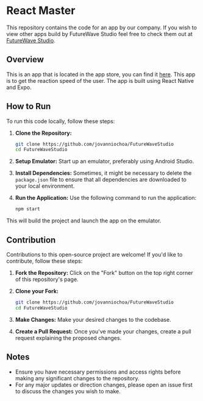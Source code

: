 # React Master

This repository contains the code for an app by our company. If you wish to view other apps build by FutureWave Studio feel free to check them out at [FutureWave Studio](https://futurewavestudio.com).

## Overview

This is an app that is located in the app store, you can find it [here](https://apps.apple.com/us/app/futurewave-studio/id1541186549). This app is to get the reaction speed of the user. The app is built using React Native and Expo.

## How to Run

To run this code locally, follow these steps:

1. **Clone the Repository:**
   ```bash
   git clone https://github.com/jovanniochoa/FutureWaveStudio
   cd FutureWaveStudio
    ```
2. **Setup Emulator:**
Start up an emulator, preferably using Android Studio.

3. **Install Dependencies:**
Sometimes, it might be necessary to delete the `package.json` file to ensure that all dependencies are downloaded to your local environment.

4. **Run the Application:**
Use the following command to run the application:

    ```bash
    npm start
    ```

This will build the project and launch the app on the emulator.

## Contribution

Contributions to this open-source project are welcome! If you'd like to contribute, follow these steps:

1. **Fork the Repository:**
Click on the "Fork" button on the top right corner of this repository's page.

2. **Clone your Fork:**
   ```bash
   git clone https://github.com/jovanniochoa/FutureWaveStudio
   cd FutureWaveStudio
    ```

3. **Make Changes:**
Make your desired changes to the codebase.

4. **Create a Pull Request:**
Once you've made your changes, create a pull request explaining the proposed changes.

## Notes

- Ensure you have necessary permissions and access rights before making any significant changes to the repository.
- For any major updates or direction changes, please open an issue first to discuss the changes you wish to make.
